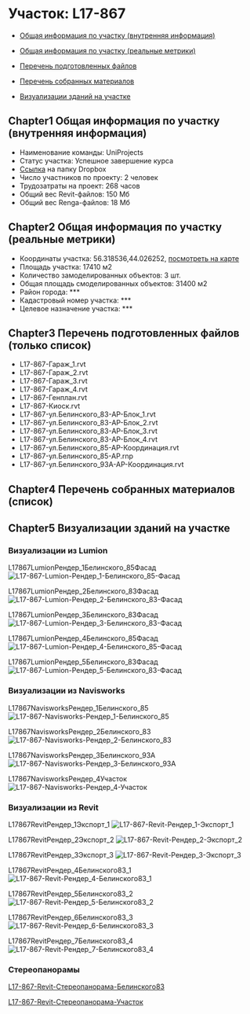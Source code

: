 # Участок: L17-867

* [Общая информация по участку (внутренняя информация)](#Chapter1)

* [Общая информация по участку (реальные метрики)](#Chapter2)

* [Перечень подготовленных файлов](#Chapter3)

* [Перечень собранных материалов](#Chapter4)

* [Визуализации зданий на участке](#Chapter5)

## <a id="test">Chapter1</a> Общая информация по участку (внутренняя информация)
+ Наименование команды: UniProjects
+ Статус участка: Успешное завершение курса
+ [Ссылка](https://www.dropbox.com/sh/wvvgv1nw1iqred9/AADCoRPeescf01wXpbjlvOjFa/L17_867?dl=0) на папку Dropbox
+ Число участников по проекту: 2 человек
+ Трудозатраты на проект: 268 часов
+ Общий вес Revit-файлов: 150 Мб
+ Общий вес Renga-файлов: 18 Мб
## <a id="test">Chapter2</a> Общая информация по участку (реальные метрики)
+ Координаты участка: 56.318536,44.026252, [посмотреть на карте](https://yandex.ru/maps/47/nizhny-novgorod/?ll=56.318536%2C44.026252&z=19)
+ Площадь участка: 17410 м2
+ Количество замоделированных объектов: 3 шт.
+ Общая площадь смоделированных объектов: 31400 м2
+ Район города: *** 
+ Кадастровый номер участка: *** 
+ Целевое назначение участка: *** 
## <a id="test">Chapter3</a> Перечень подготовленных файлов (только список)
+ L17-867-Гараж_1.rvt
+ L17-867-Гараж_2.rvt
+ L17-867-Гараж_3.rvt
+ L17-867-Гараж_4.rvt
+ L17-867-Генплан.rvt
+ L17-867-Киоск.rvt
+ L17-867-ул.Белинского_83-АР-Блок_1.rvt
+ L17-867-ул.Белинского_83-АР-Блок_2.rvt
+ L17-867-ул.Белинского_83-АР-Блок_3.rvt
+ L17-867-ул.Белинского_83-АР-Блок_4.rvt
+ L17-867-ул.Белинского_85-АР-Координация.rvt
+ L17-867-ул.Белинского_85-АР.rnp
+ L17-867-ул.Белинского_93А-АР-Координация.rvt
## <a id="test">Chapter4</a> Перечень собранных материалов (список)
## <a id="test">Chapter5</a> Визуализации зданий на участке
### Визуализации из Lumion
L17867LumionРендер_1Белинского_85Фасад
![L17-867-Lumion-Рендер_1-Белинского_85-Фасад](/Images/L17_867/L17-867-Lumion-Рендер_1-Белинского_85-Фасад_Compressed.jpg)

L17867LumionРендер_2Белинского_83Фасад
![L17-867-Lumion-Рендер_2-Белинского_83-Фасад](/Images/L17_867/L17-867-Lumion-Рендер_2-Белинского_83-Фасад_Compressed.jpg)

L17867LumionРендер_3Белинского_83Фасад
![L17-867-Lumion-Рендер_3-Белинского_83-Фасад](/Images/L17_867/L17-867-Lumion-Рендер_3-Белинского_83-Фасад_Compressed.jpg)

L17867LumionРендер_4Белинского_85Фасад
![L17-867-Lumion-Рендер_4-Белинского_85-Фасад](/Images/L17_867/L17-867-Lumion-Рендер_4-Белинского_85-Фасад_Compressed.jpg)

L17867LumionРендер_5Белинского_83Фасад
![L17-867-Lumion-Рендер_5-Белинского_83-Фасад](/Images/L17_867/L17-867-Lumion-Рендер_5-Белинского_83-Фасад_Compressed.jpg)

### Визуализации из Navisworks
L17867NavisworksРендер_1Белинского_85
![L17-867-Navisworks-Рендер_1-Белинского_85](/Images/L17_867/L17-867-Navisworks-Рендер_1-Белинского_85_Compressed.jpg)

L17867NavisworksРендер_2Белинского_83
![L17-867-Navisworks-Рендер_2-Белинского_83](/Images/L17_867/L17-867-Navisworks-Рендер_2-Белинского_83_Compressed.jpg)

L17867NavisworksРендер_3Белинского_93А
![L17-867-Navisworks-Рендер_3-Белинского_93А](/Images/L17_867/L17-867-Navisworks-Рендер_3-Белинского_93А_Compressed.jpg)

L17867NavisworksРендер_4Участок
![L17-867-Navisworks-Рендер_4-Участок](/Images/L17_867/L17-867-Navisworks-Рендер_4-Участок_Compressed.jpg)

### Визуализации из Revit
L17867RevitРендер_1Экспорт_1
![L17-867-Revit-Рендер_1-Экспорт_1](/Images/L17_867/L17-867-Revit-Рендер_1-Экспорт_1_Compressed.jpg)

L17867RevitРендер_2Экспорт_2
![L17-867-Revit-Рендер_2-Экспорт_2](/Images/L17_867/L17-867-Revit-Рендер_2-Экспорт_2_Compressed.jpg)

L17867RevitРендер_3Экспорт_3
![L17-867-Revit-Рендер_3-Экспорт_3](/Images/L17_867/L17-867-Revit-Рендер_3-Экспорт_3_Compressed.jpg)

L17867RevitРендер_4Белинского83_1
![L17-867-Revit-Рендер_4-Белинского83_1](/Images/L17_867/L17-867-Revit-Рендер_4-Белинского83_1_Compressed.jpg)

L17867RevitРендер_5Белинского83_2
![L17-867-Revit-Рендер_5-Белинского83_2](/Images/L17_867/L17-867-Revit-Рендер_5-Белинского83_2_Compressed.jpg)

L17867RevitРендер_6Белинского83_3
![L17-867-Revit-Рендер_6-Белинского83_3](/Images/L17_867/L17-867-Revit-Рендер_6-Белинского83_3_Compressed.jpg)

L17867RevitРендер_7Белинского83_4
![L17-867-Revit-Рендер_7-Белинского83_4](/Images/L17_867/L17-867-Revit-Рендер_7-Белинского83_4_Compressed.jpg)

### Стереопанорамы
[L17-867-Revit-Стереопанорама-Белинского83](https://pano.autodesk.com/pano.html?url=jpgs/d81333f9-f161-4b6b-b0a2-83b9d58dc465&version=2)

[L17-867-Revit-Стереопанорама-Участок](https://pano.autodesk.com/pano.html?url=jpgs/563ba615-90de-42c8-af84-850ac07c8add&version=2)

